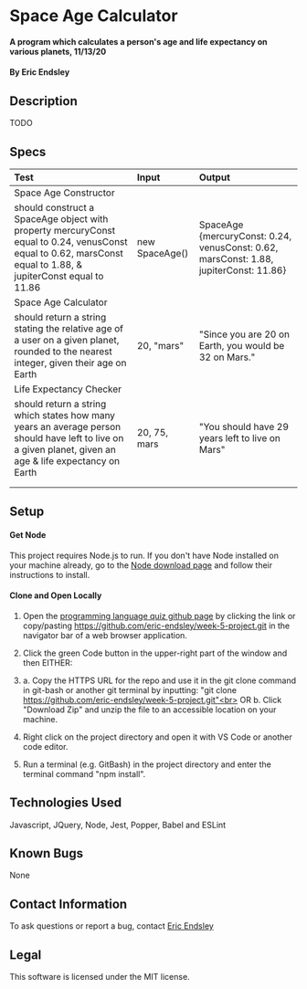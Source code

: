 # Space Age Calculator

#### A program which calculates a person's age and life expectancy on various planets, 11/13/20

#### By Eric Endsley

## Description
TODO

## Specs
| Test | Input | Output |
| :----------- | :----------------------| :----------- |
| Space Age Constructor |||
| should construct a SpaceAge object with property mercuryConst equal to 0.24, venusConst equal to 0.62, marsConst equal to 1.88, & jupiterConst equal to 11.86 | new SpaceAge() | SpaceAge {mercuryConst: 0.24, venusConst: 0.62, marsConst: 1.88, jupiterConst: 11.86}|
| Space Age Calculator |||
| should return a string stating the relative age of a user on a given planet, rounded to the nearest integer, given their age on Earth | 20, "mars" | "Since you are 20 on Earth, you would be 32 on Mars."
|Life Expectancy Checker|||
| should return a string which states how many years an average person should have left to live on a given planet, given an age & life expectancy on Earth | 20, 75, mars | "You should have 29 years left to live on Mars" |
||||
||||


## Setup
#### Get Node
This project requires Node.js to run. If you don't have Node installed on your machine already, go to the [Node download page](https://nodejs.org/en/download/) and follow their instructions to install.

#### Clone and Open Locally
 1. Open the [programming language quiz github page](https://github.com/eric-endsley/week-5-project.git) by clicking the link or copy/pasting https://github.com/eric-endsley/week-5-project.git in the navigator bar of a web browser application.

 2. Click the green Code button in the upper-right part of the window and then EITHER:

 3. a. Copy the HTTPS URL for the repo and use it in the git clone command in git-bash or another git terminal by inputting: "git clone https://github.com/eric-endsley/week-5-project.git"<br> 
 OR b. Click "Download Zip" and unzip the file to an accessible location on your machine.

 4. Right click on the project directory and open it with VS Code or another code editor. 

 5. Run a terminal (e.g. GitBash) in the project directory and enter the terminal command "npm install".

## Technologies Used
Javascript, JQuery, Node, Jest, Popper, Babel and ESLint

## Known Bugs
None

## Contact Information
To ask questions or report a bug, contact [Eric Endsley](mailto:eric.endsley4@gmail.com)

## Legal
This software is licensed under the MIT license.
